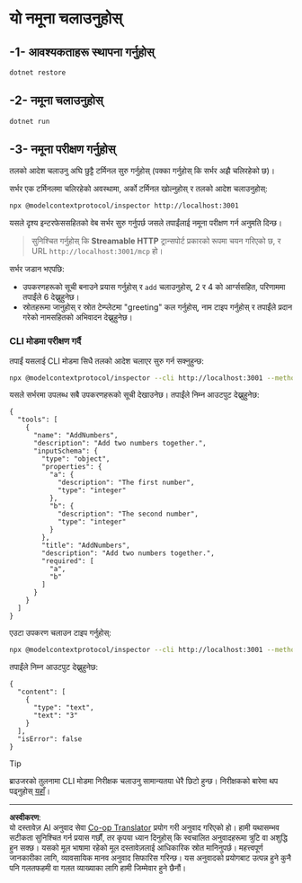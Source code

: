 <!--
CO_OP_TRANSLATOR_METADATA:
{
  "original_hash": "dde4e32e4b55ef4962c411b39d2340a7",
  "translation_date": "2025-09-03T16:03:53+00:00",
  "source_file": "03-GettingStarted/06-http-streaming/solution/dotnet/README.md",
  "language_code": "ne"
}
-->
# यो नमूना चलाउनुहोस्

## -1- आवश्यकताहरू स्थापना गर्नुहोस्

```bash
dotnet restore
```

## -2- नमूना चलाउनुहोस्

```bash
dotnet run
```

## -3- नमूना परीक्षण गर्नुहोस्

तलको आदेश चलाउनु अघि छुट्टै टर्मिनल सुरु गर्नुहोस् (पक्का गर्नुहोस् कि सर्भर अझै चलिरहेको छ)।

सर्भर एक टर्मिनलमा चलिरहेको अवस्थामा, अर्को टर्मिनल खोल्नुहोस् र तलको आदेश चलाउनुहोस्:

```bash
npx @modelcontextprotocol/inspector http://localhost:3001
```

यसले दृश्य इन्टरफेससहितको वेब सर्भर सुरु गर्नुपर्छ जसले तपाईंलाई नमूना परीक्षण गर्न अनुमति दिन्छ।

> सुनिश्चित गर्नुहोस् कि **Streamable HTTP** ट्रान्सपोर्ट प्रकारको रूपमा चयन गरिएको छ, र URL `http://localhost:3001/mcp` हो।

सर्भर जडान भएपछि:

- उपकरणहरूको सूची बनाउने प्रयास गर्नुहोस् र `add` चलाउनुहोस्, 2 र 4 को आर्ग्ससहित, परिणाममा तपाईंले 6 देख्नुहुनेछ।
- स्रोतहरूमा जानुहोस् र स्रोत टेम्प्लेटमा "greeting" कल गर्नुहोस्, नाम टाइप गर्नुहोस् र तपाईंले प्रदान गरेको नामसहितको अभिवादन देख्नुहुनेछ।

### CLI मोडमा परीक्षण गर्दै

तपाईं यसलाई CLI मोडमा सिधै तलको आदेश चलाएर सुरु गर्न सक्नुहुन्छ:

```bash 
npx @modelcontextprotocol/inspector --cli http://localhost:3001 --method tools/list
```

यसले सर्भरमा उपलब्ध सबै उपकरणहरूको सूची देखाउनेछ। तपाईंले निम्न आउटपुट देख्नुहुनेछ:

```text
{
  "tools": [
    {
      "name": "AddNumbers",
      "description": "Add two numbers together.",
      "inputSchema": {
        "type": "object",
        "properties": {
          "a": {
            "description": "The first number",
            "type": "integer"
          },
          "b": {
            "description": "The second number",
            "type": "integer"
          }
        },
        "title": "AddNumbers",
        "description": "Add two numbers together.",
        "required": [
          "a",
          "b"
        ]
      }
    }
  ]
}
```

एउटा उपकरण चलाउन टाइप गर्नुहोस्:

```bash
npx @modelcontextprotocol/inspector --cli http://localhost:3001 --method tools/call --tool-name AddNumbers --tool-arg a=1 --tool-arg b=2
```

तपाईंले निम्न आउटपुट देख्नुहुनेछ:

```text
{
  "content": [
    {
      "type": "text",
      "text": "3"
    }
  ],
  "isError": false
}
```

> [!TIP]
> ब्राउजरको तुलनामा CLI मोडमा निरीक्षक चलाउनु सामान्यतया धेरै छिटो हुन्छ।
> निरीक्षकको बारेमा थप पढ्नुहोस् [यहाँ](https://github.com/modelcontextprotocol/inspector)।

---

**अस्वीकरण**:  
यो दस्तावेज़ AI अनुवाद सेवा [Co-op Translator](https://github.com/Azure/co-op-translator) प्रयोग गरी अनुवाद गरिएको हो। हामी यथासम्भव सटीकता सुनिश्चित गर्न प्रयास गर्छौं, तर कृपया ध्यान दिनुहोस् कि स्वचालित अनुवादहरूमा त्रुटि वा अशुद्धि हुन सक्छ। यसको मूल भाषामा रहेको मूल दस्तावेज़लाई आधिकारिक स्रोत मानिनुपर्छ। महत्त्वपूर्ण जानकारीका लागि, व्यावसायिक मानव अनुवाद सिफारिस गरिन्छ। यस अनुवादको प्रयोगबाट उत्पन्न हुने कुनै पनि गलतफहमी वा गलत व्याख्याका लागि हामी जिम्मेवार हुने छैनौं।  